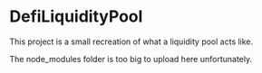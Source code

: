 # DefiLiquidityPool
This project is a small recreation of what a liquidity pool acts like.

The node_modules folder is too big to upload here unfortunately.
